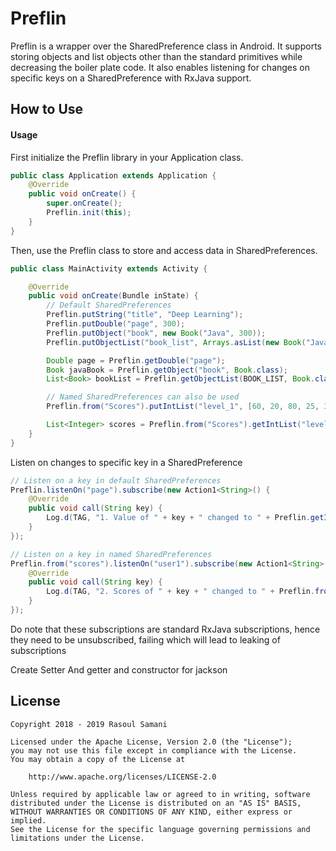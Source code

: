 
# Preflin

Preflin is a wrapper over the SharedPreference class in Android. It supports storing objects and list objects other than the standard primitives while decreasing the boiler plate code. It also enables listening for changes on specific keys on a SharedPreference with RxJava support.

How to Use
-------

#### Usage

First initialize the Preflin library in your Application class.

```java
public class Application extends Application {
    @Override
    public void onCreate() {
        super.onCreate();
        Preflin.init(this);
    }
}
```

Then, use the Preflin class to store and access data in SharedPreferences.

```java
public class MainActivity extends Activity {

    @Override
    public void onCreate(Bundle inState) {
        // Default SharedPreferences
        Preflin.putString("title", "Deep Learning");
        Preflin.putDouble("page", 300);
        Preflin.putObject("book", new Book("Java", 300));
        Preflin.putObjectList("book_list", Arrays.asList(new Book("Java", 250),new Book("C++", 400)));

        Double page = Preflin.getDouble("page");
        Book javaBook = Preflin.getObject("book", Book.class);
        List<Book> bookList = Preflin.getObjectList(BOOK_LIST, Book.class);

        // Named SharedPreferences can also be used
        Preflin.from("Scores").putIntList("level_1", [60, 20, 80, 25, 30]);

        List<Integer> scores = Preflin.from("Scores").getIntList("level_1");
    }
}
```

Listen on changes to specific key in a SharedPreference

```java
// Listen on a key in default SharedPreferences
Preflin.listenOn("page").subscribe(new Action1<String>() {
    @Override
    public void call(String key) {
        Log.d(TAG, "1. Value of " + key + " changed to " + Preflin.getInt(key));
    }
});

// Listen on a key in named SharedPreferences
Preflin.from("scores").listenOn("user1").subscribe(new Action1<String>() {
    @Override
    public void call(String key) {
        Log.d(TAG, "2. Scores of " + key + " changed to " + Preflin.from(SP_SCORES).getDoubleList(key).toString());
    }
});
```

Do note that these subscriptions are standard RxJava subscriptions, hence they need to be unsubscribed, failing which will lead to leaking of subscriptions

Create Setter And getter and constructor for jackson

License
-------

    Copyright 2018 - 2019 Rasoul Samani

    Licensed under the Apache License, Version 2.0 (the "License");
    you may not use this file except in compliance with the License.
    You may obtain a copy of the License at

        http://www.apache.org/licenses/LICENSE-2.0

    Unless required by applicable law or agreed to in writing, software
    distributed under the License is distributed on an "AS IS" BASIS,
    WITHOUT WARRANTIES OR CONDITIONS OF ANY KIND, either express or implied.
    See the License for the specific language governing permissions and
    limitations under the License.
